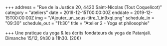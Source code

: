 +++
address = "Rue de la Justice 20, 4420 Saint-Nicolas (Tout Coquelicot)"
category = "ateliers"
date = 2019-12-15T00:00:00Z
enddate = 2019-12-15T00:00:00Z
img = "/Ajouter_un_sous-titre_1_in9xqi.png"
schedule_in = "09:30"
schedule_out = "11:30"
title = "Atelier 2 - Yoga et philosophie"

+++
Une pratique du yoga & les écrits fondateurs du yoga de Patanjali. Dimanche 15/12, 9h30 à 11h30. (20€)
